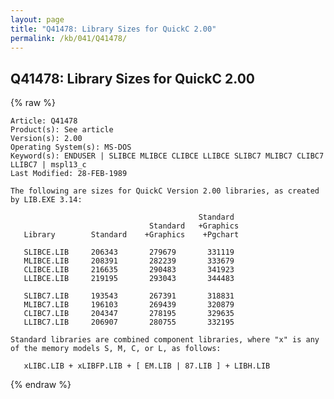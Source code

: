 ```yaml
---
layout: page
title: "Q41478: Library Sizes for QuickC 2.00"
permalink: /kb/041/Q41478/
---
```


## Q41478: Library Sizes for QuickC 2.00

{% raw %}

	Article: Q41478
	Product(s): See article
	Version(s): 2.00
	Operating System(s): MS-DOS
	Keyword(s): ENDUSER | SLIBCE MLIBCE CLIBCE LLIBCE SLIBC7 MLIBC7 CLIBC7 LLIBC7 | mspl13_c
	Last Modified: 28-FEB-1989
	
	The following are sizes for QuickC Version 2.00 libraries, as created
	by LIB.EXE 3.14:
	
	                                          Standard
	                               Standard   +Graphics
	   Library        Standard    +Graphics    +Pgchart
	
	   SLIBCE.LIB     206343       279679       331119
	   MLIBCE.LIB     208391       282239       333679
	   CLIBCE.LIB     216635       290483       341923
	   LLIBCE.LIB     219195       293043       344483
	
	   SLIBC7.LIB     193543       267391       318831
	   MLIBC7.LIB     196103       269439       320879
	   CLIBC7.LIB     204347       278195       329635
	   LLIBC7.LIB     206907       280755       332195
	
	Standard libraries are combined component libraries, where "x" is any
	of the memory models S, M, C, or L, as follows:
	
	   xLIBC.LIB + xLIBFP.LIB + [ EM.LIB | 87.LIB ] + LIBH.LIB

{% endraw %}

